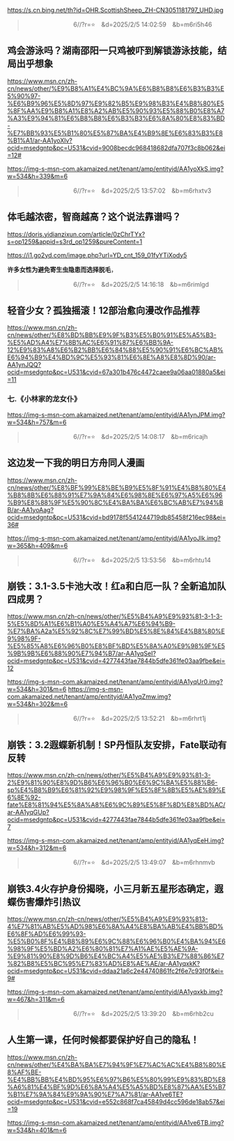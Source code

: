 
https://s.cn.bing.net/th?id=OHR.ScottishSheep_ZH-CN3051181797_UHD.jpg

>　　　　　　　　6//?r=⭐　&d=2025/2/5 14:02:59　&b=m6ri5h46
## 鸡会游泳吗？湖南邵阳一只鸡被吓到解锁游泳技能，结局出乎想象
https://www.msn.cn/zh-cn/news/other/%E9%B8%A1%E4%BC%9A%E6%B8%B8%E6%B3%B3%E5%90%97-%E6%B9%96%E5%8D%97%E9%82%B5%E9%98%B3%E4%B8%80%E5%8F%AA%E9%B8%A1%E8%A2%AB%E5%90%93%E5%88%B0%E8%A7%A3%E9%94%81%E6%B8%B8%E6%B3%B3%E6%8A%80%E8%83%BD-%E7%BB%93%E5%B1%80%E5%87%BA%E4%B9%8E%E6%83%B3%E8%B1%A1/ar-AA1yoXlv?ocid=msedgntp&pc=U531&cvid=9008becdc968418682dfa707f3c8b062&ei=12#

https://img-s-msn-com.akamaized.net/tenant/amp/entityid/AA1yoXkS.img?w=534&h=339&m=6

>　　　　　　　　6//?r=⭐　&d=2025/2/5 13:57:02　&b=m6rhxtv3
## 体毛越浓密，智商越高？这个说法靠谱吗？
https://doris.yidianzixun.com/article/0zChrTYx?s=op1259&appid=s3rd_op1259&pureContent=1

https://i1.go2yd.com/image.php?url=YD_cnt_159_01fyYTiXody5

**许多女性为避免寄生虫隐患而选择脱毛**，

>　　　　　　　　6//?r=⭐　&d=2025/2/5 14:16:18　&b=m6rimlgd
## 轻音少女？孤独摇滚！12部治愈向漫改作品推荐
https://www.msn.cn/zh-cn/news/other/%E8%BD%BB%E9%9F%B3%E5%B0%91%E5%A5%B3-%E5%AD%A4%E7%8B%AC%E6%91%87%E6%BB%9A-12%E9%83%A8%E6%B2%BB%E6%84%88%E5%90%91%E6%BC%AB%E6%94%B9%E4%BD%9C%E5%93%81%E6%8E%A8%E8%8D%90/ar-AA1ynJQQ?ocid=msedgntp&pc=U531&cvid=67a301b476c4472caee9a06aa01880a5&ei=11

### 七.《小林家的龙女仆》
https://img-s-msn-com.akamaized.net/tenant/amp/entityid/AA1ynJPM.img?w=534&h=757&m=6

>　　　　　　　　6//?r=⭐　&d=2025/2/5 14:08:17　&b=m6ricajh
## 这边发一下我的明日方舟同人漫画
https://www.msn.cn/zh-cn/news/other/%E8%BF%99%E8%BE%B9%E5%8F%91%E4%B8%80%E4%B8%8B%E6%88%91%E7%9A%84%E6%98%8E%E6%97%A5%E6%96%B9%E8%88%9F%E5%90%8C%E4%BA%BA%E6%BC%AB%E7%94%BB/ar-AA1yoAag?ocid=msedgntp&pc=U531&cvid=bd9178f5541244719db85458f216ec98&ei=36#

https://img-s-msn-com.akamaized.net/tenant/amp/entityid/AA1yoJlk.img?w=365&h=409&m=6

>　　　　　　　　6//?r=⭐　&d=2025/2/5 13:53:56　&b=m6rhtu14
## 崩铁：3.1-3.5卡池大改！红a和白厄一队？全新追加队四成男？
https://www.msn.cn/zh-cn/news/other/%E5%B4%A9%E9%93%81-3-1-3-5%E5%8D%A1%E6%B1%A0%E5%A4%A7%E6%94%B9-%E7%BA%A2a%E5%92%8C%E7%99%BD%E5%8E%84%E4%B8%80%E9%98%9F-%E5%85%A8%E6%96%B0%E8%BF%BD%E5%8A%A0%E9%98%9F%E5%9B%9B%E6%88%90%E7%94%B7/ar-AA1yqSeI?ocid=msedgntp&pc=U531&cvid=4277443fae7844b5dfe361fe03aa9fbe&ei=12

https://img-s-msn-com.akamaized.net/tenant/amp/entityid/AA1yqUr0.img?w=534&h=301&m=6
https://img-s-msn-com.akamaized.net/tenant/amp/entityid/AA1yqZmw.img?w=534&h=302&m=6

>　　　　　　　　6//?r=⭐　&d=2025/2/5 13:52:21　&b=m6rhrt1j
## 崩铁：3.2遐蝶新机制！SP丹恒队友安排，Fate联动有反转
https://www.msn.cn/zh-cn/news/other/%E5%B4%A9%E9%93%81-3-2%E9%81%90%E8%9D%B6%E6%96%B0%E6%9C%BA%E5%88%B6-sp%E4%B8%B9%E6%81%92%E9%98%9F%E5%8F%8B%E5%AE%89%E6%8E%92-fate%E8%81%94%E5%8A%A8%E6%9C%89%E5%8F%8D%E8%BD%AC/ar-AA1yqGUp?ocid=msedgntp&pc=U531&cvid=4277443fae7844b5dfe361fe03aa9fbe&ei=7

https://img-s-msn-com.akamaized.net/tenant/amp/entityid/AA1yqEeH.img?w=534&h=312&m=6

>　　　　　　　　6//?r=⭐　&d=2025/2/5 13:49:07　&b=m6rhnmvb
## 崩铁3.4火存护身份揭晓，小三月新五星形态确定，遐蝶伤害爆炸引热议
https://www.msn.cn/zh-cn/news/other/%E5%B4%A9%E9%93%813-4%E7%81%AB%E5%AD%98%E6%8A%A4%E8%BA%AB%E4%BB%BD%E6%8F%AD%E6%99%93-%E5%B0%8F%E4%B8%89%E6%9C%88%E6%96%B0%E4%BA%94%E6%98%9F%E5%BD%A2%E6%80%81%E7%A1%AE%E5%AE%9A-%E9%81%90%E8%9D%B6%E4%BC%A4%E5%AE%B3%E7%88%86%E7%82%B8%E5%BC%95%E7%83%AD%E8%AE%AE/ar-AA1yqxkK?ocid=msedgntp&pc=U531&cvid=ddaa21a6c2e44740861fc2f6e7c93f0f&ei=9#

https://img-s-msn-com.akamaized.net/tenant/amp/entityid/AA1yqxkb.img?w=467&h=311&m=6

>　　　　　　　　6//?r=⭐　&d=2025/2/5 13:39:20　&b=m6rhb2cu
## 人生第一课，任何时候都要保护好自己的隐私！
https://www.msn.cn/zh-cn/news/other/%E4%BA%BA%E7%94%9F%E7%AC%AC%E4%B8%80%E8%AF%BE-%E4%BB%BB%E4%BD%95%E6%97%B6%E5%80%99%E9%83%BD%E8%A6%81%E4%BF%9D%E6%8A%A4%E5%A5%BD%E8%87%AA%E5%B7%B1%E7%9A%84%E9%9A%90%E7%A7%81/ar-AA1ve6TE?ocid=msedgntp&pc=U531&cvid=e552c868f7ca45849d4cc596de18ab57&ei=19

https://img-s-msn-com.akamaized.net/tenant/amp/entityid/AA1ve6TB.img?w=534&h=401&m=6
